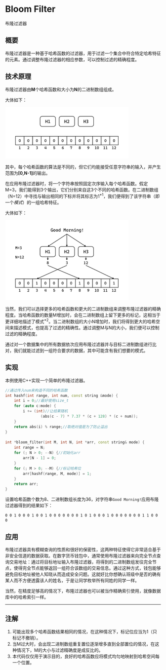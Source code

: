 # Bloom Filter

布隆过滤器

## 概要

布隆过滤器是一种基于哈希函数的过滤器，用于过滤一个集合中符合特定哈希特征的元素。通过调整布隆过滤器的相应参数，可以控制过滤的精确程度。

## 技术原理

布隆过滤器由**M**个哈希函数和大小为**N**的二进制数组组成。

大体如下：

<img style="background:white;" src="res/bloom_filter1.svg" width="400px">

其中，每个哈希函数的算法是不同的，但它们均能接受任意字符串的输入，并产生范围为<b>[0,N-1]</b>的输出。

在应用布隆过滤器时，将一个字符串按照固定次序输入每个哈希函数。假定M=3，我们能得到3个输出，它们分别来自这3个不同的哈希函数。在二进制数组（N=12）中寻找与输出相同的下标并将其标志为1$^{*1}$，我们便得到了该字符串（即一个*模式*）的一组哈希特征。

大体如下：

<img style="background:white;" src="res/bloom_filter2.svg" width="400px">

当然，我们可以选择更多的哈希函数和更大的二进制数组来调整布隆过滤器的精确程度。当哈希函数的数量M增加时，会在二进制数组上留下更多的标记，这相当于更详细地描述了模式$^{*2}$。当二进制数组的大小N增加时，我们将得到更大的哈希空间来描述模式，也提高了过滤的精确性。通过调整M与N的大小，我们便可以控制过滤的精确程度。

通过对一个数据集中的所有数据依次应用布隆过滤器并与目标二进制数组进行比对，我们就能过滤到一组符合要求的数据，其中可能含有我们想要的模式。

## 实现

本例使用C++实现一个简单的布隆过滤器。

```C++
//通过传入num来构造不同的哈希函数
int hashf(int range, int num, const string &mode) {
    int i = 0;//最好使用size_t
    for (auto c:mode) {
        i += (int)//让结果随机
                (abs(c - 7) * 7.37 * (c + 128) * (c + num));
    }
    return abs(i) % range;//取绝对值是为了防止溢出
}

int *bloom_filter(int M, int N, int *arr, const string& mode) {
    int range = N;
    for (; N > 0; --N) {//初始化arr
        arr[N - 1] = 0;
    }
    for (; M > 0; --M) {//标记哈希位
        arr[hashf(range, M, mode)] = 1;
    }
    return arr;
}
```

设置哈希函数个数为8、二进制数组长度为36，对字符串`Good Morning!`应用布隆过滤器得到的结果如下：

```text
0 0 1 0 0 0 1 0 0 1 0 0 0 0 0 0 0 1 0 1 0 0 0 1 0 0 0 0 0 0 0 1 1 0 0 0
```

## 应用

布隆过滤器具有模糊查询的性质和很好的保密性，这两种特征使得它非常适合基于非安全信道的数据获取。在数字货币钱包中，通常使用布隆过滤器来向完全节点查询交易地址：通过将目标地址输入布隆过滤器，将得到的二进制数组发往完全节点，使得完全节点能够返回一组符合该数组的交易信息。通过这种方式，钱包能够避免目标地址被他人知晓从而造成安全问题。这就好比你想确认班级中是否的确有某人而不方便透露该人的姓名，于是让同学枚举所有同姓的同学一样。

当然，在精度足够高的情况下，布隆过滤器也可以被当作精确索引使用，就像数据库中的哈希索引一样。

---

## 注解

1. 可能出现多个哈希函数结果相同的情况，在这种情况下，标记位应当为1（只标记不撤销）。
2. 当M过大时，会出现二进制数组重复置位逐渐增多直到全部置位的情况，在这种情况下，M的大小与过滤精确度是成反比的。
3. 本代码仅仅用于演示目的，良好的哈希函数应将模式均匀地映射到哈希空间每一个位置。
